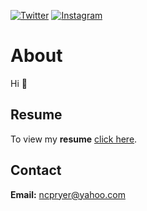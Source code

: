 <a href="https://twitter.com/_ncpryer"><img alt="Twitter" src="https://img.shields.io/badge/Twitter-%231DA1F2.svg?style=for-the-badge&logo=Twitter&logoColor=white"/></a>
<a href="https://instagram.com/niko.pryer"><img alt="Instagram" src="https://img.shields.io/badge/Instagram-%23E4405F.svg?style=for-the-badge&logo=Instagram&logoColor=white"/></a>
<br>

# About

Hi 👋

## Resume

To view my <strong>resume</strong> <a href="http://npryer.githubio.com/npryer.com/Nicholas-Pryer-Resume.pdf" target="_blank">click here</a>.

## Contact

**Email:** ncpryer@yahoo.com

